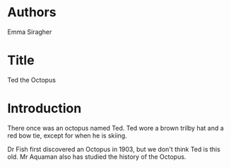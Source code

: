 # Authors
Emma Siragher

# Title
Ted the Octopus

# Introduction
There once was an octopus named Ted. Ted wore a brown trilby hat 
and a red bow tie, except for when he is skiing.

Dr Fish first discovered an Octopus in 1903, but we don't think Ted 
is this old.
Mr Aquaman also has studied the history of the Octopus.
